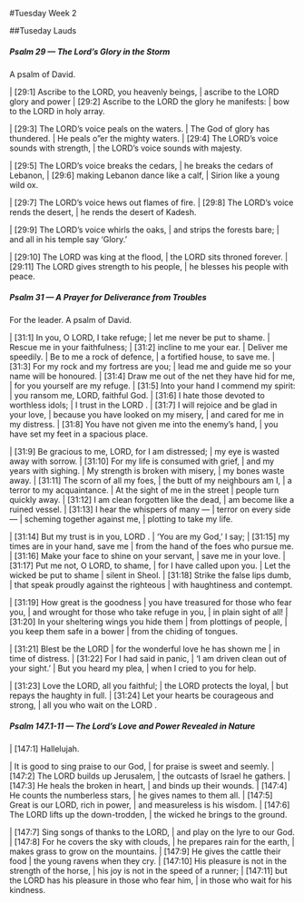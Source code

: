 #Tuesday Week 2

##Tuseday Lauds

##### Psalm 29 — The Lord’s Glory in the Storm #####

A psalm of David.

|   [29:1] Ascribe to the LORD, you heavenly beings,
|    ascribe to the LORD glory and power
|   [29:2] Ascribe to the LORD the glory he manifests:
|    bow to the LORD in holy array.

|   [29:3] The LORD’s voice peals on the waters.
|    The God of glory has thundered.
|    He peals o”er the mighty waters.
|   [29:4] The LORD’s voice sounds with strength,
|    the LORD’s voice sounds with majesty.

|   [29:5] The LORD’s voice breaks the cedars,
|    he breaks the cedars of Lebanon,
|   [29:6] making Lebanon dance like a calf,
|    Sirion like a young wild ox.

|   [29:7] The LORD’s voice hews out flames of fire.
|   [29:8] The LORD’s voice rends the desert,
|    he rends the desert of Kadesh.

|   [29:9] The LORD’s voice whirls the oaks,
|    and strips the forests bare;
|    and all in his temple say ‘Glory.’

|   [29:10] The LORD was king at the flood,
|    the LORD sits throned forever.
|   [29:11] The LORD gives strength to his people,
|    he blesses his people with peace.

##### Psalm 31 — A Prayer for Deliverance from Troubles #####

For the leader. A psalm of David.

|   [31:1] In you, O LORD, I take refuge;
|    let me never be put to shame.
|  Rescue me in your faithfulness;
|     [31:2] incline to me your ear.
|  Deliver me speedily.
|    Be to me a rock of defence,
|  a fortified house, to save me.
|     [31:3] For my rock and my fortress are you;
|  lead me and guide me so your name will be honoured.
|     [31:4] Draw me out of the net they have hid for me,
|  for you yourself are my refuge.
|     [31:5] Into your hand I commend my spirit:
|    you ransom me, LORD, faithful God.
|   [31:6] I hate those devoted to worthless idols;
|    I trust in the LORD .
|   [31:7] I will rejoice and be glad in your love,
|    because you have looked on my misery,
|    and cared for me in my distress.
|   [31:8] You have not given me into the enemy’s hand,
|    you have set my feet in a spacious place.

|   [31:9] Be gracious to me, LORD, for I am distressed;
|    my eye is wasted away with sorrow.
|   [31:10] For my life is consumed with grief,
|    and my years with sighing.
|  My strength is broken with misery,
|    my bones waste away.
|   [31:11] The scorn of all my foes,
|    the butt of my neighbours am I,
|    a terror to my acquaintance.
|  At the sight of me in the street
|    people turn quickly away.
|   [31:12] I am clean forgotten like the dead,
|    am become like a ruined vessel.
|   [31:13] I hear the whispers of many —
|    terror on every side —
|  scheming together against me,
|    plotting to take my life.

|   [31:14] But my trust is in you, LORD .
|    ‘You are my God,’ I say;
|   [31:15] my times are in your hand, save me
|    from the hand of the foes who pursue me.
|   [31:16] Make your face to shine on your servant,
|    save me in your love.
|   [31:17] Put me not, O LORD, to shame,
|    for I have called upon you.
|  Let the wicked be put to shame
|    silent in Sheol.
|   [31:18] Strike the false lips dumb,
|    that speak proudly against the righteous
|    with haughtiness and contempt.

|   [31:19] How great is the goodness
|    you have treasured for those who fear you,
|  and wrought for those who take refuge in you,
|    in plain sight of all!
|   [31:20] In your sheltering wings you hide them
|    from plottings of people,
|  you keep them safe in a bower
|    from the chiding of tongues.

|   [31:21] Blest be the LORD
|     for the wonderful love he has shown me
|    in time of distress.
|   [31:22] For I had said in panic,
|    ‘I am driven clean out of your sight.’
|  But you heard my plea,
|    when I cried to you for help.

|   [31:23] Love the LORD, all you faithful;
|    the LORD protects the loyal,
|  but repays the haughty in full.
|   [31:24] Let your hearts be courageous and strong,
|    all you who wait on the LORD .

##### Psalm 147.1-11 — The Lord’s Love and Power Revealed in Nature #####

|       [147:1] Hallelujah.

|  It is good to sing praise to our God,
|    for praise is sweet and seemly.
|   [147:2] The LORD builds up Jerusalem,
|    the outcasts of Israel he gathers.
|   [147:3] He heals the broken in heart,
|    and binds up their wounds.
|   [147:4] He counts the numberless stars,
|    he gives names to them all.
|   [147:5] Great is our LORD, rich in power,
|    and measureless is his wisdom.
|   [147:6] The LORD lifts up the down-trodden,
|    the wicked he brings to the ground.

|   [147:7] Sing songs of thanks to the LORD,
|    and play on the lyre to our God.
|   [147:8] For he covers the sky with clouds,
|    he prepares rain for the earth,
|    makes grass to grow on the mountains.
|   [147:9] He gives the cattle their food
|    the young ravens when they cry.
|   [147:10] His pleasure is not in the strength of the horse,
|    his joy is not in the speed of a runner;
|   [147:11] but the LORD has his pleasure in those who fear him,
|    in those who wait for his kindness.

